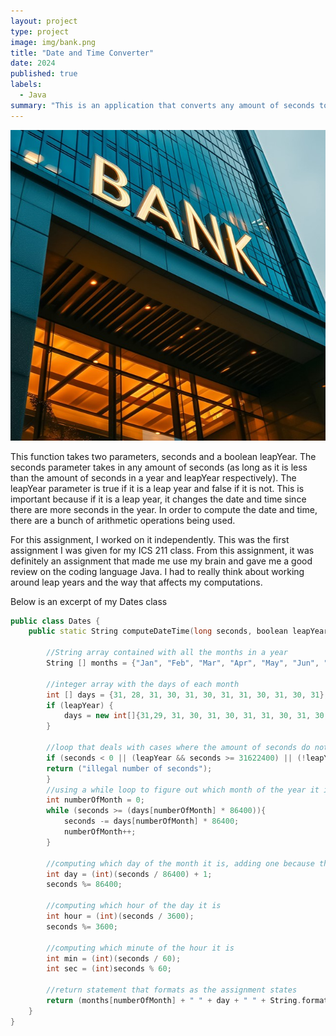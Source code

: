 ```yaml
---
layout: project
type: project
image: img/bank.png
title: "Date and Time Converter"
date: 2024
published: true
labels:
  - Java
summary: "This is an application that converts any amount of seconds to date and time"
---
```

<img class="img-fluid" src="bankpt2.jpg">

This function takes two parameters, seconds and a boolean leapYear. The seconds parameter takes in any amount of seconds (as long as it is less than the amount of seconds in a year and leapYear respectively). The leapYear parameter is true if it is a leap year and false if it is not. This is important because if it is a leap year, it changes the date and time since there are more seconds in the year. In order to compute the date and time, there are a bunch of arithmetic operations being used. 

For this assignment, I worked on it independently. This was the first assignment I was given for my ICS 211 class. From this assignment, it was definitely an assignment that made me use my brain and gave me a good review on the coding language Java. I had to really think about working around leap years and the way that affects my computations. 

Below is an excerpt of my Dates class

```cpp
public class Dates {
	public static String computeDateTime(long seconds, boolean leapYear) {
		
		//String array contained with all the months in a year
		String [] months = {"Jan", "Feb", "Mar", "Apr", "May", "Jun", "Jul", "Aug", "Sep", "Oct", "Nov", "Dece"};
		
		//integer array with the days of each month
		int [] days = {31, 28, 31, 30, 31, 30, 31, 31, 30, 31, 30, 31};
		if (leapYear) {
			days = new int[]{31,29, 31, 30, 31, 30, 31, 31, 30, 31, 30, 31};
		}
		
		//loop that deals with cases where the amount of seconds do not work 
		if (seconds < 0 || (leapYear && seconds >= 31622400) || (!leapYear && seconds >= 31536000)){
		return ("illegal number of seconds");
		}
		//using a while loop to figure out which month of the year it is
		int numberOfMonth = 0;
		while (seconds >= (days[numberOfMonth] * 86400)){
			seconds -= days[numberOfMonth] * 86400;
			numberOfMonth++;
		}
		
		//computing which day of the month it is, adding one because there is no day "0"
		int day = (int)(seconds / 86400) + 1;
		seconds %= 86400;
		
		//computing which hour of the day it is
		int hour = (int)(seconds / 3600);
		seconds %= 3600;
		
		//computing which minute of the hour it is
		int min = (int)(seconds / 60);
		int sec = (int)seconds % 60;
		
		//return statement that formats as the assignment states
		return (months[numberOfMonth] + " " + day + " " + String.format("%02d:%02d:%02d", hour, min, sec));
	}
}
```

